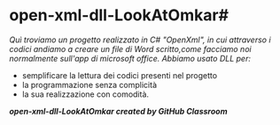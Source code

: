 # open-xml-dll-LookAtOmkar#
*Quì troviamo un progetto realizzato in C# "OpenXml", in cui attraverso i codici andiamo a creare un file di Word scritto,come facciamo noi normalmente sull'app di microsoft office.*
*Abbiamo usato DLL per:*
*  semplificare la lettura dei codici presenti nel progetto
*  la programmazione senza complicità
*  la sua realizzazione con comodità.

***open-xml-dll-LookAtOmkar created by GitHub Classroom***
